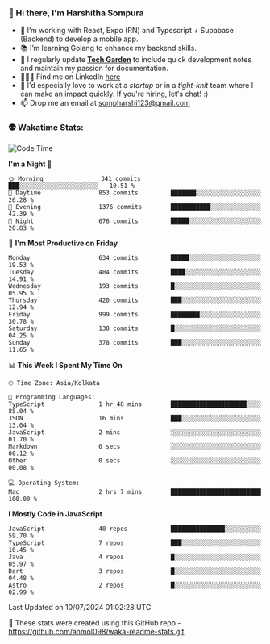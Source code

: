 ### 👋 Hi there, I'm Harshitha Sompura

- 🔧 I’m working with React, Expo (RN) and Typescript + Supabase (Backend) to develop a mobile app.
- 📚 I’m learning Golang to enhance my backend skills.
- 🌾 I regularly update **<u>[Tech Garden](https://tech-garden-hs.vercel.app/)</u>** to include quick development notes and maintain my passion for documentation.
- 👩🏻‍💻 Find me on LinkedIn <u>[here](https://www.linkedin.com/in/harshithasompura/)</u>
- 🐣 I'd especially love to work at a _startup_ or in a _tight-knit_ team where I can make an impact quickly. If you're hiring, let's chat! :)
- 📫 Drop me an email at [sompharshi123@gmail.com](mailto:sompharshi123@gmail.com)

### 👽 Wakatime Stats:
<!--START_SECTION:waka-->
![Code Time](http://img.shields.io/badge/Code%20Time-80%20hrs%2015%20mins-blue)

**I'm a Night 🦉** 

```text
🌞 Morning                341 commits         ███░░░░░░░░░░░░░░░░░░░░░░   10.51 % 
🌆 Daytime                853 commits         ███████░░░░░░░░░░░░░░░░░░   26.28 % 
🌃 Evening                1376 commits        ███████████░░░░░░░░░░░░░░   42.39 % 
🌙 Night                  676 commits         █████░░░░░░░░░░░░░░░░░░░░   20.83 % 
```
📅 **I'm Most Productive on Friday** 

```text
Monday                   634 commits         █████░░░░░░░░░░░░░░░░░░░░   19.53 % 
Tuesday                  484 commits         ████░░░░░░░░░░░░░░░░░░░░░   14.91 % 
Wednesday                193 commits         █░░░░░░░░░░░░░░░░░░░░░░░░   05.95 % 
Thursday                 420 commits         ███░░░░░░░░░░░░░░░░░░░░░░   12.94 % 
Friday                   999 commits         ████████░░░░░░░░░░░░░░░░░   30.78 % 
Saturday                 138 commits         █░░░░░░░░░░░░░░░░░░░░░░░░   04.25 % 
Sunday                   378 commits         ███░░░░░░░░░░░░░░░░░░░░░░   11.65 % 
```


📊 **This Week I Spent My Time On** 

```text
🕑︎ Time Zone: Asia/Kolkata

💬 Programming Languages: 
TypeScript               1 hr 48 mins        █████████████████████░░░░   85.04 % 
JSON                     16 mins             ███░░░░░░░░░░░░░░░░░░░░░░   13.04 % 
JavaScript               2 mins              ░░░░░░░░░░░░░░░░░░░░░░░░░   01.70 % 
Markdown                 0 secs              ░░░░░░░░░░░░░░░░░░░░░░░░░   00.12 % 
Other                    0 secs              ░░░░░░░░░░░░░░░░░░░░░░░░░   00.08 % 

💻 Operating System: 
Mac                      2 hrs 7 mins        █████████████████████████   100.00 % 
```

**I Mostly Code in JavaScript** 

```text
JavaScript               40 repos            ███████████████░░░░░░░░░░   59.70 % 
TypeScript               7 repos             ███░░░░░░░░░░░░░░░░░░░░░░   10.45 % 
Java                     4 repos             █░░░░░░░░░░░░░░░░░░░░░░░░   05.97 % 
Dart                     3 repos             █░░░░░░░░░░░░░░░░░░░░░░░░   04.48 % 
Astro                    2 repos             █░░░░░░░░░░░░░░░░░░░░░░░░   02.99 % 
```




 Last Updated on 10/07/2024 01:02:28 UTC
<!--END_SECTION:waka-->

👀 These stats were created using this GitHub repo - https://github.com/anmol098/waka-readme-stats.git. 
